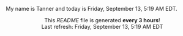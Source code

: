 My name is Tanner and today is Friday, September 13, 5:19 AM EDT.

<p align="center">This <i>README</i> file is generated <b>every 3 hours</b>!</br>Last refresh: Friday, September 13, 5:19 AM EDT<br /></p>
